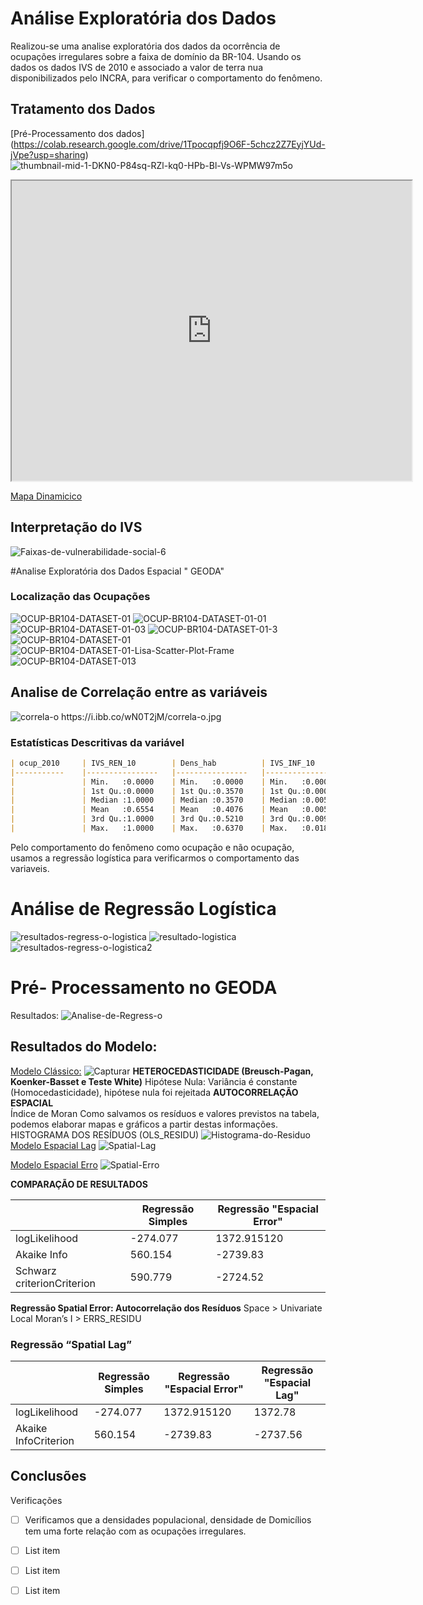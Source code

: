 # Análise Exploratória dos Dados

Realizou-se uma analise exploratória dos dados da ocorrência de ocupações irregulares sobre a faixa de domínio da BR-104. Usando os dados os dados IVS de 
2010 e associado a valor de terra nua disponibilizados pelo INCRA, para verificar o comportamento do fenômeno.

## Tratamento dos Dados 
[Pré-Processamento dos dados]
(https://colab.research.google.com/drive/1Tpocqpfj9O6F-5chcz2Z7EyjYUd-jVpe?usp=sharing) 
<img src="https://i.ibb.co/9ty9S5J/thumbnail-mid-1-DKN0-P84sq-RZl-kq0-HPb-Bl-Vs-WPMW97m5o.jpg" alt="thumbnail-mid-1-DKN0-P84sq-RZl-kq0-HPb-Bl-Vs-WPMW97m5o" border="0">
<iframe src="https://www.google.com/maps/d/u/0/embed?mid=1DKN0P84sqRZl_kq0HPbBlVsWPMW97m5o" width="640" height="480"></iframe>

[Mapa Dinamicico ](https://www.google.com/maps/d/u/0/edit?mid=1DKN0P84sqRZl_kq0HPbBlVsWPMW97m5o&usp=sharing)

## **Interpretação do IVS**

<img src="https://i.ibb.co/3y5534q/Faixas-de-vulnerabilidade-social-6.jpg" alt="Faixas-de-vulnerabilidade-social-6" border="0">

#Analise Exploratória dos Dados Espacial " GEODA"
### Localização das Ocupações 

<img src="https://i.ibb.co/9vNYk7X/OCUP-BR104-DATASET-01.png" alt="OCUP-BR104-DATASET-01" border="0">
<img src="https://i.ibb.co/HT6RBGv/OCUP-BR104-DATASET-01-01.png" alt="OCUP-BR104-DATASET-01-01" border="0">
<img src="https://i.ibb.co/VJJvPJT/OCUP-BR104-DATASET-01-03.png" alt="OCUP-BR104-DATASET-01-03" border="0">
<img src="https://i.ibb.co/NLF7bVs/OCUP-BR104-DATASET-01-3.png" alt="OCUP-BR104-DATASET-01-3" border="0">
<img src="https://i.ibb.co/SX6sxnq/OCUP-BR104-DATASET-01.png" alt="OCUP-BR104-DATASET-01" border="0">
<img src="https://i.ibb.co/v1L0tfc/OCUP-BR104-DATASET-01-Lisa-Scatter-Plot-Frame.png" alt="OCUP-BR104-DATASET-01-Lisa-Scatter-Plot-Frame" border="0">
<img src="https://i.ibb.co/mhST6G8/OCUP-BR104-DATASET-013.png" alt="OCUP-BR104-DATASET-013" border="0">

## Analise de Correlação entre as variáveis 

<img src="https://i.ibb.co/wN0T2jM/correla-o.jpg" alt="correla-o" border="0">
https://i.ibb.co/wN0T2jM/correla-o.jpg

### Estatísticas Descritivas da variável
```markdown
| ocup_2010 	| IVS_REN_10     	| Dens_hab       	| IVS_INF_10        	| Pop_Total      	| URB_RURAL      	| VTN_MED       	|              	|
|-----------	|----------------	|----------------	|-------------------	|----------------	|----------------	|---------------	|--------------	|
|           	| Min.   :0.0000 	| Min.   :0.0000 	| Min.   :0.0000000 	| Min.   :0.0000 	| Min.   : 22679 	| Min.   :0.000 	| Min.   :2395 	|
|           	| 1st Qu.:0.0000 	| 1st Qu.:0.3570 	| 1st Qu.:0.0003992 	| 1st Qu.:0.1050 	| 1st Qu.: 24903 	| 1st Qu.:0.000 	| 1st Qu.:5105 	|
|           	| Median :1.0000 	| Median :0.3570 	| Median :0.0053653 	| Median :0.1050 	| Median :314912 	| Median :1.000 	| Median :5105 	|
|           	| Mean   :0.6554 	| Mean   :0.4076 	| Mean   :0.0059538 	| Mean   :0.1428 	| Mean   :178470 	| Mean   :0.747 	| Mean   :4701 	|
|           	| 3rd Qu.:1.0000 	| 3rd Qu.:0.5210 	| 3rd Qu.:0.0097318 	| 3rd Qu.:0.2090 	| 3rd Qu.:314912 	| 3rd Qu.:1.000 	| 3rd Qu.:5105 	|
|           	| Max.   :1.0000 	| Max.   :0.6370 	| Max.   :0.0188397 	| Max.   :0.3810 	| Max.   :314912 	| Max.   :1.000 	| Max.   :8363 	|
```
Pelo comportamento do fenômeno como ocupação e não ocupação, usamos a regressão logística para verificarmos o comportamento das variaveis.

# Análise de Regressão Logística
<img src="https://i.ibb.co/4M4Z1M3/resultados-regress-o-logistica.jpg" alt="resultados-regress-o-logistica" border="0">

<img src="https://i.ibb.co/bdGMSgJ/resultado-logistica.jpg" alt="resultado-logistica" border="0">

<img src="https://i.ibb.co/Prqj6DM/resultados-regress-o-logistica2.jpg" alt="resultados-regress-o-logistica2" border="0">

# Pré- Processamento no GEODA
Resultados:
<img src="https://i.ibb.co/yFkx68K/Analise-de-Regress-o.jpg" alt="Analise-de-Regress-o" border="0">

## Resultados do Modelo:

[Modelo Clássico:](https://raw.githubusercontent.com/ErisonBarros/BR104_OCUP_FAIXA_DOMINIO/master/Resultados%20da%20Regress%C3%A3o%20final.txt)
<img src="https://i.ibb.co/wgDyG5W/Capturar.jpg" alt="Capturar" border="0">
**HETEROCEDASTICIDADE (Breusch-Pagan, Koenker-Basset e Teste White)**
Hipótese Nula: Variância é constante (Homocedasticidade), hipótese nula foi rejeitada
**AUTOCORRELAÇÃO ESPACIAL**  
Índice de Moran
Como salvamos os resíduos e valores previstos na tabela, podemos elaborar  mapas e gráficos a partir destas informações.
HISTOGRAMA DOS RESÍDUOS (OLS_RESIDU)
<img src="https://i.ibb.co/tHsWkXw/Histograma-do-Residuo.png" alt="Histograma-do-Residuo" border="0">
[Modelo Espacial Lag](https://raw.githubusercontent.com/ErisonBarros/BR104_OCUP_FAIXA_DOMINIO/master/Resultados%20da%20Regress%C3%A3o%20Spatal%20Lag.txt)
<img src="https://i.ibb.co/b22f7Rm/Spatial-Lag.jpg" alt="Spatial-Lag" border="0">

[Modelo Espacial Erro](https://raw.githubusercontent.com/ErisonBarros/BR104_OCUP_FAIXA_DOMINIO/master/Resultados%20da%20Regress%C3%A3o%20Spatal%20Erro.txt)
<img src="https://i.ibb.co/86c03GG/Spatial-Erro.jpg" alt="Spatial-Erro" border="0">

**COMPARAÇÃO DE RESULTADOS**

|               	| Regressão Simples 	| Regressão "Espacial Error"  	|
|---------------	|-------------------	|-----------------------------	|
| logLikelihood 	|  -274.077         	| 1372.915120                  	|
| Akaike Info   	|560.154           	| -2739.83                     	|
| Schwarz criterionCriterion     	|      590.779           	|  -2724.52                           	|


**Regressão Spatial Error:   Autocorrelação dos Resíduos**
Space > Univariate Local Moran’s I > ERRS_RESIDU

### Regressão “Spatial Lag”

|               	| Regressão Simples 	| Regressão "Espacial Error"  	|Regressão "Espacial Lag"  	
|---------------	|-------------------	|-----------------------------	|-----------------------------	|
| logLikelihood	|    -274.077    	|       1372.915120         	|1372.78
| Akaike InfoCriterion	|      560.154   	|       -2739.83              	|     -2737.56

## Conclusões 
Verificações 
 - [ ] Verificamos que a densidades populacional, densidade de Domicílios tem uma forte relação com as ocupações irregulares.

 - [ ] List item
 - [ ] List item
 - [ ] List item


<!--stackedit_data:
eyJoaXN0b3J5IjpbMTgwODk3NzkxNSwxNjAxNDE0NTMsMTI5NT
IyNzcyMywxMzc0NDgxOTk0LDk3NTQwNDMyNywxMjQ3NjEzMTIy
LDEwNjk5Nzc1NDIsMTE3MTA3ODMzNywyMDYxNTU4NjQ5LC03OD
UwMDgzOTksMTAxMzk4NTE4Myw3NDQwOTM1ODgsLTYzNTM3Mjky
NSwtMTYwMDY0NTcxMiwtMTcwNzIzNTg1NiwtMTgyNTUyMjI0MS
wtMTE1NTgyNzg2MSwtMTE4MzM1NTcyMCw4OTM2OTY1ODYsMTU1
NDM4NjMxOF19
-->